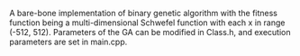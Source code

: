 A bare-bone implementation of binary genetic algorithm with the fitness function being a multi-dimensional Schwefel function with each x in range (-512, 512). Parameters of the GA can be modified in Class.h, and execution parameters are set in main.cpp.
